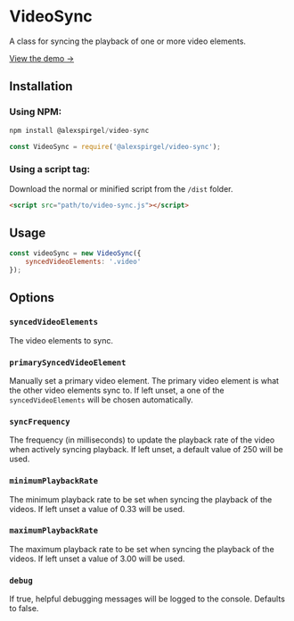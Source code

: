 # VideoSync
A class for syncing the playback of one or more video elements.

<a href="http://alexanderspirgel.com/video-sync/demo" target="_blank">View the demo →</a>

## Installation

### Using NPM:

```js
npm install @alexspirgel/video-sync
```

```js
const VideoSync = require('@alexspirgel/video-sync');
```

### Using a script tag:

Download the normal or minified script from the `/dist` folder.

```html
<script src="path/to/video-sync.js"></script>
```

## Usage

```js
const videoSync = new VideoSync({
	syncedVideoElements: '.video'
});
```

## Options

### `syncedVideoElements`

The video elements to sync.

### `primarySyncedVideoElement`

Manually set a primary video element. The primary video element is what the other video elements sync to. If left unset, a one of the `syncedVideoElements` will be chosen automatically.

### `syncFrequency`

The frequency (in milliseconds) to update the playback rate of the video when actively syncing playback. If left unset, a default value of 250 will be used.

### `minimumPlaybackRate`

The minimum playback rate to be set when syncing the playback of the videos. If left unset a value of 0.33 will be used.

### `maximumPlaybackRate`

The maximum playback rate to be set when syncing the playback of the videos. If left unset a value of 3.00 will be used.

### `debug`

If true, helpful debugging messages will be logged to the console. Defaults to false.